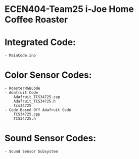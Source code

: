 # ECEN404-Team25  i-Joe Home Coffee Roaster

  # Integrated Code:
    - MainCode.ino
  
  # Color Sensor Codes:
    - RoasterRGBCode
    - Adafruit Code
        Adafruit_TCS34725.cpp
        Adafruit_TCS34725.h
        tcs34725
    - Code Based Off Adafruit Code
        TCS34725.cpp
        TCS34725.h
      
  # Sound Sensor Codes:
    - Sound Sensor Subsystem

